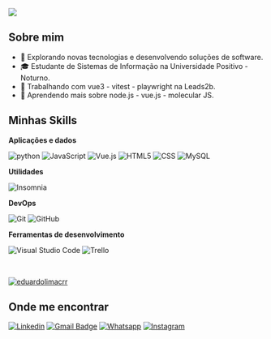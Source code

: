 ![](https://komarev.com/ghpvc/?username=iuricode&color=006bed)

## Sobre mim

- 🤔 Explorando novas tecnologias e desenvolvendo soluções de software.
- 🎓 Estudante de Sistemas de Informação na Universidade Positivo - Noturno.
- 💼 Trabalhando com vue3 - vitest - playwright na Leads2b.
- 🌱 Aprendendo mais sobre node.js - vue.js - molecular JS.

## Minhas Skills

**Aplicações e dados**

![python](    https://img.shields.io/badge/Python-333333?style=flat&logo=python&logoColor=white) 
![JavaScript](https://img.shields.io/badge/-JavaScript-333333?style=flat&logo=javascript)
![Vue.js](https://img.shields.io/badge/Vue.js-333333?style=flat&logo=vue.js&logoColor=white)
![HTML5](https://img.shields.io/badge/-HTML5-333333?style=flat&logo=HTML5)
![CSS](https://img.shields.io/badge/-CSS-333333?style=flat&logo=CSS3&logoColor=1572B6)
![MySQL](https://img.shields.io/badge/-MySQL-333333?style=flat&logo=mysql)

**Utilidades**

![Insomnia](https://img.shields.io/badge/-Insomnia-333333?style=flat&logo=insomnia)

**DevOps**

![Git](https://img.shields.io/badge/-Git-333333?style=flat&logo=git)
![GitHub](https://img.shields.io/badge/-GitHub-333333?style=flat&logo=github)


**Ferramentas de desenvolvimento**

![Visual Studio Code](https://img.shields.io/badge/-Visual%20Studio%20Code-333333?style=flat&logo=visual-studio-code&logoColor=007ACC)
![Trello](https://img.shields.io/badge/-Trello-333333?style=flat&logo=trello&logoColor=007ACC)


<br/>

[![eduardolimacrr](https://github-readme-stats.vercel.app/api/top-langs/?username=eduardolimacrr&hide=html&layout=compact&theme=dark)](https://github.com/anuraghazra/github-readme-stats)

## Onde me encontrar

[![Linkedin](https://img.shields.io/badge/-Linkedin-blue?style=flat-square&logo=Linkedin&logoColor=white)](https://www.linkedin.com/in/eduardo-lima-crr/)
[![Gmail Badge](https://img.shields.io/badge/Gmail-D14836?style=flat&logo=gmail&logoColor=white)](mailto:eduardolimacrr@gmail.com)
[![Whatsapp](https://img.shields.io/badge/WhatsApp-25D366?style=flat&logo=whatsapp&logoColor=white)](https://wa.me/5541997041623)
[![Instagram](https://img.shields.io/badge/Instagram-E4405F?style=flat&logo=instagram&logoColor=white)](https://instagram.com/eduardo_limx) 

